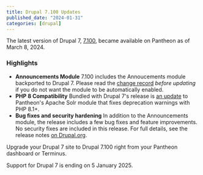 ```yaml
---
title: Drupal 7.100 Updates
published_date: "2024-01-31"
categories: [drupal]
---
```


The latest version of Drupal 7, [7.100](https://www.drupal.org/project/drupal/releases/7.100), became available on Pantheon as of March 8, 2024.

<h3>Highlights</h3>

* **Announcements Module** 7.100 includes the Annoucements module backported to Drupal 7. Please read the [change record](https://www.drupal.org/node/3424912) _before updating_ if you do not want the module to be automatically enabled.
* **PHP 8 Compatibility** Bundled with Drupal 7's release is [an update](https://github.com/pantheon-systems/drops-7/pull/201) to Pantheon's Apache Solr module that fixes deprecation warnings with PHP 8.1+.
* **Bug fixes and security hardening** In addition to the Announcements module, the release includes a few bug fixes and feature improvements. No security fixes are included in this release. For full details, see the release notes [on Drupal.org](https://www.drupal.org/project/drupal/releases/7.100).


Upgrade your Drupal 7 site to Drupal 7.100 right from your Pantheon dashboard or Terminus.

Support for Drupal 7 is ending on 5 January 2025.